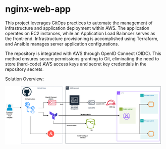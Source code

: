 # nginx-web-app

This project leverages GitOps practices to automate the management of infrastructure and application deployment within AWS. The application operates on EC2 instances, while an Application Load Balancer serves as the front-end. Infrastructure provisioning is accomplished using Terraform, and Ansible manages server application configurations.

The repository is integrated with AWS through OpenID Connect (OIDC). This method ensures secure permissions granting to Git, eliminating the need to store (hard-code) AWS access keys and secret key credentials in the repository secrets.

Solution Overview:

![Alt text](WebApp-overview.png)
